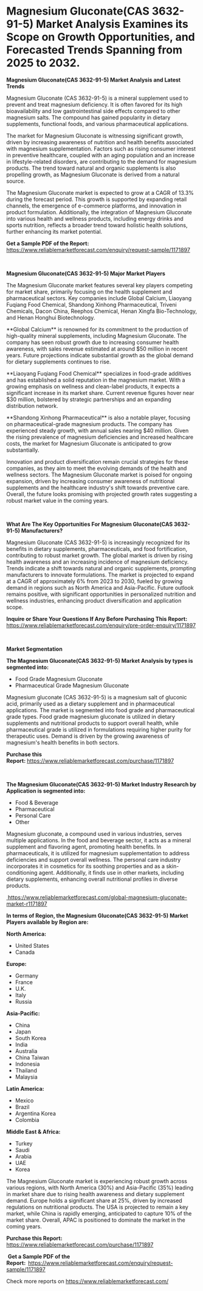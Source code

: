 <p><h1>Magnesium Gluconate(CAS 3632-91-5) Market Analysis Examines its Scope on Growth Opportunities, and Forecasted Trends Spanning from 2025 to 2032.</h1></p><p><strong>Magnesium Gluconate(CAS 3632-91-5) Market Analysis and Latest Trends</strong></p>
<p><p>Magnesium Gluconate (CAS 3632-91-5) is a mineral supplement used to prevent and treat magnesium deficiency. It is often favored for its high bioavailability and low gastrointestinal side effects compared to other magnesium salts. The compound has gained popularity in dietary supplements, functional foods, and various pharmaceutical applications. </p><p>The market for Magnesium Gluconate is witnessing significant growth, driven by increasing awareness of nutrition and health benefits associated with magnesium supplementation. Factors such as rising consumer interest in preventive healthcare, coupled with an aging population and an increase in lifestyle-related disorders, are contributing to the demand for magnesium products. The trend toward natural and organic supplements is also propelling growth, as Magnesium Gluconate is derived from a natural source.</p><p>The Magnesium Gluconate market is expected to grow at a CAGR of 13.3% during the forecast period. This growth is supported by expanding retail channels, the emergence of e-commerce platforms, and innovation in product formulation. Additionally, the integration of Magnesium Gluconate into various health and wellness products, including energy drinks and sports nutrition, reflects a broader trend toward holistic health solutions, further enhancing its market potential.</p></p>
<p><strong>Get a Sample PDF of the Report:&nbsp;</strong> <a href="https://www.reliablemarketforecast.com/enquiry/request-sample/1171897?utm_campaign=2393&utm_medium=2&utm_source=Github&utm_content=ia&utm_term=03042025&utm_id=magnesium-gluconatecas-3632-91-5">https://www.reliablemarketforecast.com/enquiry/request-sample/1171897</a></p>
<p>&nbsp;</p>
<p><strong>Magnesium Gluconate(CAS 3632-91-5) Major Market Players</strong></p>
<p><p>The Magnesium Gluconate market features several key players competing for market share, primarily focusing on the health supplement and pharmaceutical sectors. Key companies include Global Calcium, Liaoyang Fuqiang Food Chemical, Shandong Xinhong Pharmaceutical, Triveni Chemicals, Dacon China, Reephos Chemical, Henan Xingfa Bio-Technology, and Henan Honghui Biotechnology.</p><p>**Global Calcium** is renowned for its commitment to the production of high-quality mineral supplements, including Magnesium Gluconate. The company has seen robust growth due to increasing consumer health awareness, with sales revenue estimated at around $50 million in recent years. Future projections indicate substantial growth as the global demand for dietary supplements continues to rise.</p><p>**Liaoyang Fuqiang Food Chemical** specializes in food-grade additives and has established a solid reputation in the magnesium market. With a growing emphasis on wellness and clean-label products, it expects a significant increase in its market share. Current revenue figures hover near $30 million, bolstered by strategic partnerships and an expanding distribution network.</p><p>**Shandong Xinhong Pharmaceutical** is also a notable player, focusing on pharmaceutical-grade magnesium products. The company has experienced steady growth, with annual sales nearing $40 million. Given the rising prevalence of magnesium deficiencies and increased healthcare costs, the market for Magnesium Gluconate is anticipated to grow substantially.</p><p>Innovation and product diversification remain crucial strategies for these companies, as they aim to meet the evolving demands of the health and wellness sectors. The Magnesium Gluconate market is poised for ongoing expansion, driven by increasing consumer awareness of nutritional supplements and the healthcare industry's shift towards preventive care. Overall, the future looks promising with projected growth rates suggesting a robust market value in the coming years.</p></p>
<p>&nbsp;</p>
<p><strong>What Are The Key Opportunities For Magnesium Gluconate(CAS 3632-91-5) Manufacturers?</strong></p>
<p><p>Magnesium Gluconate (CAS 3632-91-5) is increasingly recognized for its benefits in dietary supplements, pharmaceuticals, and food fortification, contributing to robust market growth. The global market is driven by rising health awareness and an increasing incidence of magnesium deficiency. Trends indicate a shift towards natural and organic supplements, prompting manufacturers to innovate formulations. The market is projected to expand at a CAGR of approximately 6% from 2023 to 2030, fueled by growing demand in regions such as North America and Asia-Pacific. Future outlook remains positive, with significant opportunities in personalized nutrition and wellness industries, enhancing product diversification and application scope.</p></p>
<p><strong>Inquire or Share Your Questions If Any Before Purchasing This Report:</strong> <a href="https://www.reliablemarketforecast.com/enquiry/pre-order-enquiry/1171897?utm_campaign=2393&utm_medium=2&utm_source=Github&utm_content=ia&utm_term=03042025&utm_id=magnesium-gluconatecas-3632-91-5">https://www.reliablemarketforecast.com/enquiry/pre-order-enquiry/1171897</a></p>
<p>&nbsp;</p>
<p><strong>Market Segmentation</strong></p>
<p><strong>The Magnesium Gluconate(CAS 3632-91-5) Market Analysis by types is segmented into:</strong></p>
<p><ul><li>Food Grade Magnesium Gluconate</li><li>Pharmaceutical Grade Magnesium Gluconate</li></ul></p>
<p><p>Magnesium gluconate (CAS 3632-91-5) is a magnesium salt of gluconic acid, primarily used as a dietary supplement and in pharmaceutical applications. The market is segmented into food grade and pharmaceutical grade types. Food grade magnesium gluconate is utilized in dietary supplements and nutritional products to support overall health, while pharmaceutical grade is utilized in formulations requiring higher purity for therapeutic uses. Demand is driven by the growing awareness of magnesium's health benefits in both sectors.</p></p>
<p><strong>Purchase this Report:&nbsp;</strong><a href="https://www.reliablemarketforecast.com/purchase/1171897?utm_campaign=2393&utm_medium=2&utm_source=Github&utm_content=ia&utm_term=03042025&utm_id=magnesium-gluconatecas-3632-91-5">https://www.reliablemarketforecast.com/purchase/1171897</a></p>
<p>&nbsp;</p>
<p><strong>The Magnesium Gluconate(CAS 3632-91-5) Market Industry Research by Application is segmented into:</strong></p>
<p><ul><li>Food & Beverage</li><li>Pharmaceutical</li><li>Personal Care</li><li>Other</li></ul></p>
<p><p>Magnesium gluconate, a compound used in various industries, serves multiple applications. In the food and beverage sector, it acts as a mineral supplement and flavoring agent, promoting health benefits. In pharmaceuticals, it is utilized for magnesium supplementation to address deficiencies and support overall wellness. The personal care industry incorporates it in cosmetics for its soothing properties and as a skin-conditioning agent. Additionally, it finds use in other markets, including dietary supplements, enhancing overall nutritional profiles in diverse products.</p></p>
<p><a href="https://www.reliablemarketforecast.com/global-magnesium-gluconate-market-r1171897?utm_campaign=2393&utm_medium=2&utm_source=Github&utm_content=ia&utm_term=03042025&utm_id=magnesium-gluconatecas-3632-91-5">&nbsp;https://www.reliablemarketforecast.com/global-magnesium-gluconate-market-r1171897</a></p>
<p><strong>In terms of Region, the Magnesium Gluconate(CAS 3632-91-5) Market Players available by Region are:</strong></p>
<p>
    <p> <strong> North America: </strong>
        <ul>
            <li>United States</li>
            <li>Canada</li>
        </ul>
        </p> 
    <p> <strong> Europe: </strong>
        <ul>
            <li>Germany</li>
            <li>France</li>
            <li>U.K.</li>
            <li>Italy</li>
            <li>Russia</li>
        </ul>
        </p> 
    <p> <strong> Asia-Pacific: </strong>
        <ul>
            <li>China</li>
            <li>Japan</li>
            <li>South Korea</li>
            <li>India</li>
            <li>Australia</li>
            <li>China Taiwan</li>
            <li>Indonesia</li>
            <li>Thailand</li>
            <li>Malaysia</li>
        </ul>
        </p> 
    <p> <strong> Latin America: </strong>
        <ul>
            <li>Mexico</li>
            <li>Brazil</li>
            <li>Argentina Korea</li>
            <li>Colombia</li>
        </ul>
        </p> 
    <p> <strong> Middle East & Africa: </strong>
        <ul>
            <li>Turkey</li>
            <li>Saudi</li>
            <li>Arabia</li>
            <li>UAE</li>
            <li>Korea</li>
        </ul>
    </p>
    </p>
<p><p>The Magnesium Gluconate market is experiencing robust growth across various regions, with North America (30%) and Asia-Pacific (35%) leading in market share due to rising health awareness and dietary supplement demand. Europe holds a significant share at 25%, driven by increased regulations on nutritional products. The USA is projected to remain a key market, while China is rapidly emerging, anticipated to capture 10% of the market share. Overall, APAC is positioned to dominate the market in the coming years.</p></p>
<p><strong>Purchase this Report: </strong><a href="https://www.reliablemarketforecast.com/purchase/1171897?utm_campaign=2393&utm_medium=2&utm_source=Github&utm_content=ia&utm_term=03042025&utm_id=magnesium-gluconatecas-3632-91-5">https://www.reliablemarketforecast.com/purchase/1171897</a></p>
<p>&nbsp;<strong>Get a Sample PDF of the Report:&nbsp;&nbsp;</strong><a href="https://www.reliablemarketforecast.com/enquiry/request-sample/1171897?utm_campaign=2393&utm_medium=2&utm_source=Github&utm_content=ia&utm_term=03042025&utm_id=magnesium-gluconatecas-3632-91-5">https://www.reliablemarketforecast.com/enquiry/request-sample/1171897</a></p>
<p><strong></strong></p>
<p>Check more reports on <a href="https://www.reliablemarketforecast.com/?utm_campaign=2393&utm_medium=2&utm_source=Github&utm_content=ia&utm_term=03042025&utm_id=magnesium-gluconatecas-3632-91-5">https://www.reliablemarketforecast.com/</a></p>